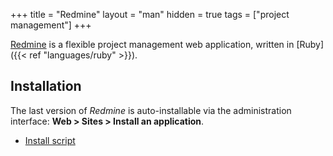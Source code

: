 +++
title = "Redmine"
layout = "man"
hidden = true
tags = ["project management"]
+++

[Redmine](https://redmine.org) is a flexible project management web application, written in [Ruby]({{< ref "languages/ruby" >}}).

## Installation

The last version of *Redmine* is auto-installable via the administration interface: **Web > Sites > Install an application**.

- [Install script](https://admin.alwaysdata.com/site/application/script/50/detail/)
